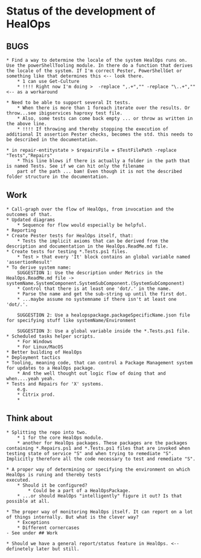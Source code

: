 # Status of the development of HealOps

## BUGS

    * Find a way to determine the locale of the system HealOps runs on. Use the powerShellTooling module. In there do a function that derives the locale of the system. If I'm correct Pester, PowerShellGet or something like that determines this <-- look there.
        * 1 can use Get-Culture
        * !!!! Right now I'm doing >  -replace ",.+","" -replace "\..+","" <-- as a workaround

    * Need to be able to support several It tests.
        * When there is more than 1 foreach iterate over the results. Or throw...see ibigservices haproxy test file.
        * Also, some tests can come back empty ... or throw as written in the above line.
        * !!!! If throwing and thereby stopping the execution of additional It assertion Pester checks, becomes the std. this needs to be described in the documentation.

    * in repair-entitystate > $repairsFile = $TestFilePath -replace "Tests","Repairs"
        * This line blows if there is actually a folder in the path that is named Tests. See if we can hit only the filename
        part of the path ... bam! Even though it is not the described folder structure in the documentation.

## Work

    * Call-graph over the flow of HealOps, from invocation and the outcomes of that.
    * Updated diagrams
        * Sequence for flow would especially be helpful.
    * Reporting
    * Create Pester tests for HealOps itself, that:
        * Tests the implicit axioms that can be derived from the description and documentation in the HealOps.ReadMe.md file.
    * Create tests for testing *.Tests.ps1 files.
        * Test > that every 'It' block contains an global variable named 'assertionResult'
    * To derive system name:
        SUGGESTION 1: Use the description under Metrics in the HealOps.ReadMe.md file -> systemName.SystemComponent.SystemSubComponent.(SystemSubComponent)
        * Control that there is at least one 'dot/.' in the name.
        * Parse the name and get the sub-string up until the first dot.
        * ...maybe assume no systemname if there isn't at least one 'dot/.'.

        SUGGESTION 2: Use a healopspackage.packageSpecificName.json file for specifying stuff like systemName/Environment

        SUGGESTION 3: Use a global variable inside the *.Tests.ps1 file.
    * Scheduled tasks helper scripts.
        * For Windows
        * For Linux/MacOS
    * Better building of HealOps
    * Deployment tactics
    * Tooling, meaning code, that can control a Package Management system for updates to a HealOps package.
        * And the well thought out logic flow of doing that and when....yeah yeah.
    * Tests and Repairs for 'X' systems.
        e.g.
        * Citrix prod.
        *

## Think about

    * Splitting the repo into two.
        * 1 for the core HealOps module.
        * another for HealOps packages. These packages are the packages containing *.Repairs.ps1 and *.Tests.ps1 files that are invoked when testing state of service "S" and when trying to remediate "S". Implicitly therefore all the code necessary to test and remediate "S".

    * A proper way of determining or specifying the environment on which HealOps is runing and thereby tests
    executed.
        * Should it be configured?
            * Could be a part of a HealOpsPackage.
        * ...or should HealOps "intelligently" figure it out? Is that possible at all.

    * The proper way of monitoring HealOps itself. It can report on a lot of things internally. But what is the clever way?
        * Exceptions
        * Different cornercases
    - See under ## Work

    * Should we have a general report/status feature in HealOps. <-- definetely later but still.